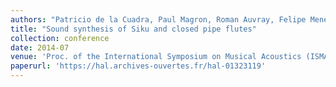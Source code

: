 ```yaml
---
authors: "Patricio de la Cuadra, Paul Magron, Roman Auvray, Felipe Meneses and Benoit Fabre"
title: "Sound synthesis of Siku and closed pipe flutes"
collection: conference
date: 2014-07
venue: 'Proc. of the International Symposium on Musical Acoustics (ISMA)'
paperurl: 'https://hal.archives-ouvertes.fr/hal-01323119'
---
```

